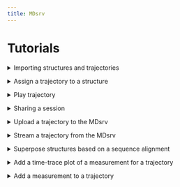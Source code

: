 ```yaml
---
title: MDsrv
---
```


# Tutorials

<a name='t-import'></a>
<details>
    <summary>Importing structures and trajectories</summary>

<p>

You can import a structure or trajectory by:
- providing the files from your local machine
    1. Open the Home panel on the left-hand side.
    2. Open the Open Local Files menu in the Home panel.
    3. Select Select files... to choose which of the files you have stored locally to upload.
        - You can import multiple files at once.
        - If you are importing multiple files at once, that do not have the same format, the Format option should be set to Auto.
        - If you are importing only one file at a time, or if all files have the same format, you can also specify the format of the file. However, in most cases, this is not necessary.
    4. Select Apply.

<center>
    <figure class='video_container'>
        <video width='75%' controls='true' allowfullscreen='true' poster='./videos/poster/import_local_files.png'>
            <source src='./videos/import_local_files.mp4' type='video/mp4'>
        </video>
    </figure>
</center>

- using one of the common public servers (like PDB)
    1. Open the Home panel on the left-hand side.
    2. Open the Open Remote Structure menu in the Home panel.
    3. Select the server you want to download the structure or trajectory from as the Source.
    4. Enter the ID of the structure or trajectory you want to import from the selected server.
    5. Select Apply.

<center>
    <figure class='video_container'>
        <video width='75%' controls='true' allowfullscreen='true' poster='./videos/poster/import_structure_id.png'>
            <source src='./videos/import_structure_id.mp4' type='video/mp4'>
        </video>
    </figure>
</center>

- using the URL of a structure or trajectory file that is publicly available on another server:
    1. Open the Home panel on the left-hand side.
    2. Open the Open Remote File menu in the Home panel.
    3. Enter the URL of the file.
    4. Select the correct format of the file for the Format parameter.
    5. Set the Binary parameter to On, if the file is binary.
    6. Select Apply.

<center>
    <figure class='video_container'>
        <video width='75%' controls='true' allowfullscreen='true' poster='./videos/poster/import_via_url.png'>
            <source src='./videos/import_via_url.mp4' type='video/mp4'>
        </video>
    </figure>
</center>

**Note**: When you import a trajectory file, like an xtc, you must also import a structure to which the trajectory can be matched. Otherwise you will not be able to play the trajectory. To match the trajectory to a structure, see FAQ: How can I assign a trajectory to a structure?

</p>
</details>

<a name='t-assign-traj'></a>
<details>
    <summary>Assign a trajectory to a structure</summary>

<p>

To match a trajectory to a structure, you must first import both <a href="faq.html##import-str">How can I import a structure or trajectory?</a>.
([How can I import a structure or trajectory?](#import-str)). 
1. Open the Home panel on the left-hand side.
2. Open the Assign Trajectory menu in the Home panel.
3. Select the structure and trajectory you want to match:
    - Model: the structure to which the trajectory should be matched
    - Coordinates: the trajectory you want to match to the structure
4. Select Apply.

<center>
    <figure class='video_container'>
        <video width='75%' controls='true' allowfullscreen='true' poster='./videos/poster/assign_trajectory_to_structure.png'>
            <source src='./videos/assign_trajectory_to_structure.mp4' type='video/mp4'>
        </video>
    </figure>
</center>

</p>
</details>

<a name='t-play'></a>
<details>
    <summary>Play trajectory</summary>

<p>

You first need to import your trajectory ([How can I import a structure or trajectory?](#import-str)).
After you imported your trajectory, a play button will appear in the top left corner of the white canvas where the structure is displayed.

In case you provided the coordinate file of the trajectory yourself, you must first match it with a structure ([How can I assign a trajectory to a structure?](#assign-tr)).
After matching the trajectory, you need to clean up the visualization:
1. Open the State Tree panel on the left-hand side.
2. Toggle the visibility for the two imported files (same name as the original files).
Now only the matched result is visible in the representation.

<center>
    <figure class='video_container'>
        <video width='75%' controls='true' allowfullscreen='true' poster='./videos/poster/play_trajectory.png'>
            <source src='./videos/play_trajectory.mp4' type='video/mp4'>
        </video>
    </figure>
</center>

</p>
</details>

<a name='t-share-session'></a>
<details>
    <summary>Sharing a session</summary>

<p>

You can share your your in two ways:

- Through our server:
    1. Import the structures and trajectories you want to share (see FAQs [How can I import a structure or trajectory?](#import-str), and [How can I assign a trajectory to a structure?](#assign-str)).
    2. Prepare your session as desired. 
    3. Open the Remote Session menu in the Extensions panel at the bottom.
    4. Name your session
        - Optional: Enter a description by opening the Options area.
        - Optional: Change the server address.
    5. Click the Upload button.
    6. To share your session with others, right-click your session to open it in a new tab with its URL.
    7. Share this URL.

<center>
    <figure class='video_container'>
        <video width='75%' controls='true' allowfullscreen='true' poster='./videos/poster/share_session_our_server.png'>
            <source src='./videos/share_session.mp4' type='video/mp4'>
        </video>
    </figure>
</center>

- Setting up your own MDsrv, see FAQs [How do I install a MDsrv server on my machine (Setting up your own server and viewer)?](#install).

</p>
</details>

<a name='t-upload-traj'></a>
<details>
    <summary>Upload a trajectory to the MDsrv</summary>

<p>

The trajectory you want to store on our server must be publicly available on another server.
1. Open the Extensions Panel at the bottom.
2. Open the Add Trajectory to Stream Server menu.
3. Optionally, if you want to upload the trajectory to another MDsrv instance, adjust the Servre parameter accordingly.
4. Enter the URL of the trajectory file.
5. Name the trajectory. (If there is already a trajectory with the same name, a message will appear in the Log panel. Please change the name.)
6. Add a more detailed description for your trajectory.
7. Select Upload Trajectory to Server.
8. When the trajectory is successfully uploaded, a message appears in the Log panel.
9. To visualize the uploaded trajectory, see FAQ: [How do I stream a trajectory from the MDsrv?](#stream).
Currently, only trajectories in the XTC format can be uploaded.

<center>
    <figure class='video_container'>
        <video width='75%' controls='true' allowfullscreen='true' poster='./videos/poster/upload_trajectory_server.png'>
            <source src='./videos/upload_trajectory_server.mp4' type='video/mp4'>
        </video>
    </figure>
</center>

</p>
</details>

<a name='t-stream-traj'></a>
<details>
    <summary>Stream a trajectory from the MDsrv</summary>

<p>

1. Open the Extensions panel at the bottom.
2. Open the Match Trajectory Stream menu.
3. Enter the Server URL where the trajectory is stored (Must be an MDsrv instance).
4. Import the structure corresponding to the trajectory (see FAQ [How can I import a structure or trajectory?](#import-str)).
5. Select this structure via the Model parameter. 
6. Select the trajectory you want to stream via the Trajectory parameter.
7. Select Add Xtc Stream Trajectory.
8. You can now play your trajectory.

<center>
    <figure class='video_container'>
        <video width='75%' controls='true' allowfullscreen='true' poster='./videos/poster/match_stream_trajectory.png'>
            <source src='./videos/match_trajectory_stream.mp4' type='video/mp4'>
        </video>
    </figure>
</center>

</p>
</details>

<a name='t-alignment'></a>
<details>
    <summary>Superpose structures based on a sequence alignment</summary>

<p>

1. Import a Clustal alignment (.aln) using the Open Local Files menu. 
2. Import the structures corresponding to the sequences in the alignment.
3. Match the sequences of the alignment with the structures using the Match Sequence Alignment menu in the Extension Panel at the bottom. 
    - For each sequence in the alignment, you must specify which sequence of the structure should be matched to it.
    - Each sequence needs its own structure.
    - Match the following parameters for each sequence in the alignment:
        - Structure
        - Entity
        - Chain
        - Instance (if available)
4. Select Apply Matching.
    - If the structures are correctly matched, they will be superposed according to the alignment.
    - If the matching is not correct, it is indicated which sequences of the alignment were not matched correctly in the Log at the bottom.

<center>
    <figure class='video_container'>
        <video width='75%' controls='true' allowfullscreen='true' poster='./videos/poster/alignment.png'>
            <source src='./videos/alignment.mp4' type='video/mp4'>
        </video>
    </figure>
</center>

</p>
</details>

<a name='t-plot'></a>
<details>
    <summary>Add a time-trace plot of a measurement for a trajectory</summary>

<p>

1. Import your trajectory.
2. Clean up the visualization by toggling the visibility for the importet files in the State Tree panel on the left side.
3. Open the Structure Tools panel on the right side.
4. Open the Measurements menu in the Structure Tools panel.
5. Select the Add button in the Measurements menu.
6. Activate the selection mode by clicking the last button of the buttons on the right side of the white canvas where the structure is displayed (Toggle selection mode). 
7. An additional menu appears at the top of the white canvas.
8. Select the button labeled Residue to change the granularity of the selection.
9. Select the desired elements to add a measurement (two for distance, three for angle, four for area angle). The selected elements will be displayed in the Measurements menu. 
10. Select the desired measurement in the Measurements menu to add it. 
11. Open the Extensions panel at the bottom.
12. Open the Time-trace Plot menu.
13. Select the measurement you just added to display its plot throughout the trajectory.

There are various interaction possible:
- Skipping to a specific frame by clicking on the value
- Sorting the values by frame, ascending, and descending
- Filtering the values
- Switching the display to RMSD for the whole model
    - Instead of a filter, it is now possible to change he comparison frame for the RMSD

<center>
    <figure class='video_container'>
        <video width='75%' controls='true' allowfullscreen='true' poster='./videos/poster/plot.png'>
            <source src='./videos/plot.mp4' type='video/mp4'>
        </video>
    </figure>
</center>

</p>
</details>

<a name='t-measuement-traj'></a>
<details>
    <summary>Add a measurement to a trajectory</summary>

<p>

</p>
</details>
